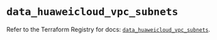 # `data_huaweicloud_vpc_subnets`

Refer to the Terraform Registry for docs: [`data_huaweicloud_vpc_subnets`](https://registry.terraform.io/providers/huaweicloud/huaweicloud/1.71.1/docs/data-sources/vpc_subnets).
